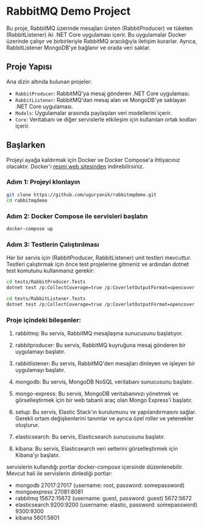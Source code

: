 # RabbitMQ Demo Project

Bu proje, RabbitMQ üzerinde mesajları üreten (RabbitProducer) ve tüketen (RabbitListener) iki .NET Core uygulaması içerir. Bu uygulamalar Docker üzerinde çalışır ve birbirleriyle RabbitMQ aracılığıyla iletişim kurarlar. Ayrıca, RabbitListener MongoDB'ye bağlanır ve orada veri saklar.

## Proje Yapısı

Ana dizin altında bulunan projeler:

- `RabbitProducer`: RabbitMQ'ya mesaj gönderen .NET Core uygulaması.
- `RabbitListener`: RabbitMQ'dan mesaj alan ve MongoDB'ye saklayan .NET Core uygulaması.
- `Models`: Uygulamalar arasında paylaşılan veri modellerini içerir.
- `Core`: Veritabanı ve diğer servislerle etkileşim için kullanılan ortak kodları içerir.

## Başlarken

Projeyi ayağa kaldırmak için Docker ve Docker Compose'a ihtiyacınız olacaktır. Docker'ı [resmi web sitesinden](https://www.docker.com/products/docker-desktop) indirebilirsiniz.

### Adım 1: Projeyi klonlayın

```bash
git clone https://github.com/uguryanik/rabbitmqdemo.git
cd rabbitmqdemo
```

### Adım 2: Docker Compose ile servisleri başlatın

```bash
docker-compose up
```

### Adım 3: Testlerin Çalıştırılması

Her bir servis için (RabbitProducer, RabbitListener) unit testleri mevcuttur. Testleri çalıştırmak için önce test projelerine gitmeniz ve ardından dotnet test komutunu kullanmanız gerekir:

```bash
cd tests/RabbitProducer.Tests
dotnet test /p:CollectCoverage=true /p:CoverletOutputFormat=opencover
```

```bash
cd tests/RabbitListener.Tests
dotnet test /p:CollectCoverage=true /p:CoverletOutputFormat=opencover
```

### Proje içindeki bileşenler:

1. rabbitmq: Bu servis, RabbitMQ mesajlaşma sunucusunu başlatıyor. 

2. rabbitproducer: Bu servis, RabbitMQ kuyruğuna mesaj gönderen bir uygulamayı başlatır. 

3. rabbitlistener: Bu servis, RabbitMQ'den mesajları dinleyen ve işleyen bir uygulamayı başlatır. 

4. mongodb: Bu servis, MongoDB NoSQL veritabanı sunucusunu başlatır. 

5. mongo-express: Bu servis, MongoDB veritabanınızı yönetmek ve görselleştirmek için bir web tabanlı araç olan Mongo Express'i başlatır.

6. setup: Bu servis, Elastic Stack'ın kurulumunu ve yapılandırmasını sağlar. Gerekli ortam değişkenlerini tanımlar ve ayrıca özel roller ve yetenekler oluşturur.

7. elasticsearch: Bu servis, Elasticsearch sunucusunu başlatır.

8. kibana: Bu servis, Elasticsearch veri setlerini görselleştirmek için Kibana'yı başlatır. 

servislerin kullandığı portlar docker-compose içersinde düzenlenebilir. Mevcut hali ile servislerin dinlediği portlar:

- mongodb 27017:27017 (username: root, password: somepassword)
- mongoexpress 27081:8081
- rabbitmq 15672:15672 (username: guest, password: guest)
            5672:5672
- elasticsearch 9200:9200 (username: elastic, password: somepassword)
                9300:9300
- kibana        5601:5601


